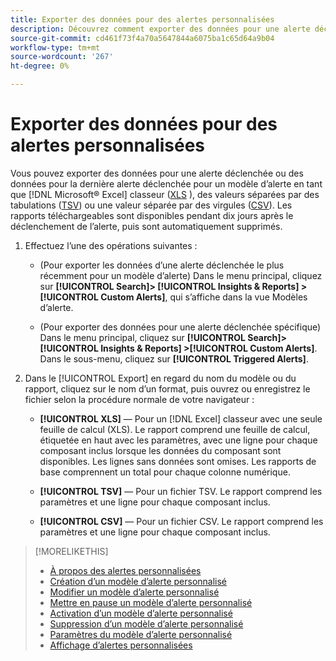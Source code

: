 ```yaml
---
title: Exporter des données pour des alertes personnalisées
description: Découvrez comment exporter des données pour une alerte déclenchée vers un fichier.
source-git-commit: cd461f73f4a70a5647844a6075ba1c65d64a9b04
workflow-type: tm+mt
source-wordcount: '267'
ht-degree: 0%

---
```


# Exporter des données pour des alertes personnalisées

Vous pouvez exporter des données pour une alerte déclenchée ou des données pour la dernière alerte déclenchée pour un modèle d’alerte en tant que [!DNL Microsoft® Excel] classeur ([XLS](/help/search-social-commerce/glossary.md#w-x) ), des valeurs séparées par des tabulations ([TSV](/help/search-social-commerce/glossary.md#s-t)) ou une valeur séparée par des virgules ([CSV](/help/search-social-commerce/glossary.md#c-d)). Les rapports téléchargeables sont disponibles pendant dix jours après le déclenchement de l’alerte, puis sont automatiquement supprimés.

1. Effectuez l’une des opérations suivantes :

   * (Pour exporter les données d’une alerte déclenchée le plus récemment pour un modèle d’alerte) Dans le menu principal, cliquez sur **[!UICONTROL Search]> [!UICONTROL Insights & Reports] >[!UICONTROL Custom Alerts]**, qui s’affiche dans la vue Modèles d’alerte.

   * (Pour exporter des données pour une alerte déclenchée spécifique) Dans le menu principal, cliquez sur **[!UICONTROL Search]> [!UICONTROL Insights & Reports] >[!UICONTROL Custom Alerts]**. Dans le sous-menu, cliquez sur **[!UICONTROL Triggered Alerts]**.

1. Dans le [!UICONTROL Export] en regard du nom du modèle ou du rapport, cliquez sur le nom d’un format, puis ouvrez ou enregistrez le fichier selon la procédure normale de votre navigateur :

   * **[!UICONTROL XLS]** — Pour un [!DNL Excel] classeur avec une seule feuille de calcul (XLS). Le rapport comprend une feuille de calcul, étiquetée en haut avec les paramètres, avec une ligne pour chaque composant inclus lorsque les données du composant sont disponibles. Les lignes sans données sont omises. Les rapports de base comprennent un total pour chaque colonne numérique.

   * **[!UICONTROL TSV]** — Pour un fichier TSV. Le rapport comprend les paramètres et une ligne pour chaque composant inclus.

   * **[!UICONTROL CSV]** — Pour un fichier CSV. Le rapport comprend les paramètres et une ligne pour chaque composant inclus.

>[!MORELIKETHIS]
>
>* [À propos des alertes personnalisées](alert-about.md)
>* [Création d’un modèle d’alerte personnalisé](alert-template-create.md)
>* [Modifier un modèle d’alerte personnalisé](alert-template-edit.md)
>* [Mettre en pause un modèle d’alerte personnalisé](alert-template-pause.md)
>* [Activation d’un modèle d’alerte personnalisé](alert-template-activate.md)
>* [Suppression d’un modèle d’alerte personnalisé](alert-template-delete.md)
>* [Paramètres du modèle d’alerte personnalisé](alert-template-settings.md)
>* [Affichage d’alertes personnalisées](alert-view.md)

